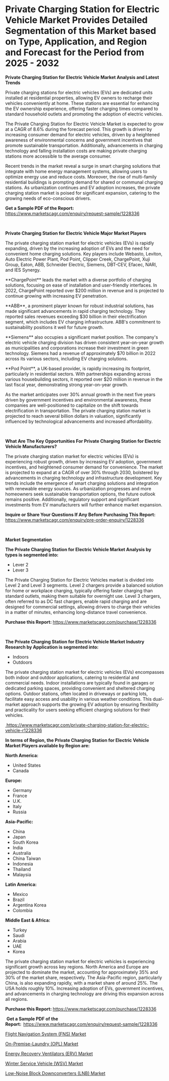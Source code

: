 <p><h1>Private Charging Station for Electric Vehicle Market Provides Detailed Segmentation of this Market based on Type, Application, and Region and Forecast for the Period from 2025 - 2032</h1></p><p><strong>Private Charging Station for Electric Vehicle Market Analysis and Latest Trends</strong></p>
<p><p>Private charging stations for electric vehicles (EVs) are dedicated units installed at residential properties, allowing EV owners to recharge their vehicles conveniently at home. These stations are essential for enhancing the EV ownership experience, offering faster charging times compared to standard household outlets and promoting the adoption of electric vehicles.</p><p>The Private Charging Station for Electric Vehicle Market is expected to grow at a CAGR of 8.6% during the forecast period. This growth is driven by increasing consumer demand for electric vehicles, driven by a heightened awareness of environmental concerns and government incentives that promote sustainable transportation. Additionally, advancements in charging technology and falling installation costs are making private charging stations more accessible to the average consumer.</p><p>Recent trends in the market reveal a surge in smart charging solutions that integrate with home energy management systems, allowing users to optimize energy use and reduce costs. Moreover, the rise of multi-family residential buildings is prompting demand for shared or communal charging stations. As urbanization continues and EV adoption increases, the private charging station market is poised for significant expansion, catering to the growing needs of eco-conscious drivers.</p></p>
<p><strong>Get a Sample PDF of the Report:&nbsp;</strong> <a href="https://www.marketscagr.com/enquiry/request-sample/1228336?utm_campaign=2114&utm_medium=2&utm_source=Github&utm_content=ia&utm_term=12042025&utm_id=private-charging-station-for-electric-vehicle">https://www.marketscagr.com/enquiry/request-sample/1228336</a></p>
<p>&nbsp;</p>
<p><strong>Private Charging Station for Electric Vehicle Major Market Players</strong></p>
<p><p>The private charging station market for electric vehicles (EVs) is rapidly expanding, driven by the increasing adoption of EVs and the need for convenient home charging solutions. Key players include Webasto, Leviton, Auto Electric Power Plant, Pod Point, Clipper Creek, ChargePoint, Xuji Group, Eaton, ABB, Schneider Electric, Siemens, DBT-CEV, Efacec, NARI, and IES Synergy.</p><p>**ChargePoint** leads the market with a diverse portfolio of charging solutions, focusing on ease of installation and user-friendly interfaces. In 2022, ChargePoint reported over $200 million in revenue and is projected to continue growing with increasing EV penetration.</p><p>**ABB**, a prominent player known for robust industrial solutions, has made significant advancements in rapid charging technology. They reported sales revenues exceeding $30 billion in their electrification segment, which includes EV charging infrastructure. ABB's commitment to sustainability positions it well for future growth.</p><p>**Siemens** also occupies a significant market position. The company's electric vehicle charging division has driven consistent year-on-year growth as municipalities and corporations increase their investment in green technology. Siemens had a revenue of approximately $70 billion in 2022 across its various sectors, including EV charging solutions.</p><p>**Pod Point**, a UK-based provider, is rapidly increasing its footprint, particularly in residential sectors. With partnerships expanding across various housebuilding sectors, it reported over $20 million in revenue in the last fiscal year, demonstrating strong year-on-year growth.</p><p>As the market anticipates over 30% annual growth in the next five years driven by government incentives and environmental awareness, these companies are well-positioned to capitalize on the shift towards electrification in transportation. The private charging station market is projected to reach several billion dollars in valuation, significantly influenced by technological advancements and increased affordability.</p></p>
<p>&nbsp;</p>
<p><strong>What Are The Key Opportunities For Private Charging Station for Electric Vehicle Manufacturers?</strong></p>
<p><p>The private charging station market for electric vehicles (EVs) is experiencing robust growth, driven by increasing EV adoption, government incentives, and heightened consumer demand for convenience. The market is projected to expand at a CAGR of over 30% through 2030, bolstered by advancements in charging technology and infrastructure development. Key trends include the emergence of smart charging solutions and integration with renewable energy sources. As urbanization progresses and more homeowners seek sustainable transportation options, the future outlook remains positive. Additionally, regulatory support and significant investments from EV manufacturers will further enhance market expansion.</p></p>
<p><strong>Inquire or Share Your Questions If Any Before Purchasing This Report:</strong> <a href="https://www.marketscagr.com/enquiry/pre-order-enquiry/1228336?utm_campaign=2114&utm_medium=2&utm_source=Github&utm_content=ia&utm_term=12042025&utm_id=private-charging-station-for-electric-vehicle">https://www.marketscagr.com/enquiry/pre-order-enquiry/1228336</a></p>
<p>&nbsp;</p>
<p><strong>Market Segmentation</strong></p>
<p><strong>The Private Charging Station for Electric Vehicle Market Analysis by types is segmented into:</strong></p>
<p><ul><li>Lever 2</li><li>Lever 3</li></ul></p>
<p><p>The Private Charging Station for Electric Vehicles market is divided into Level 2 and Level 3 segments. Level 2 chargers provide a balanced solution for home or workplace charging, typically offering faster charging than standard outlets, making them suitable for overnight use. Level 3 chargers, often referred to as DC fast chargers, enable rapid charging and are designed for commercial settings, allowing drivers to charge their vehicles in a matter of minutes, enhancing long-distance travel convenience.</p></p>
<p><strong>Purchase this Report:&nbsp;</strong><a href="https://www.marketscagr.com/purchase/1228336?utm_campaign=2114&utm_medium=2&utm_source=Github&utm_content=ia&utm_term=12042025&utm_id=private-charging-station-for-electric-vehicle">https://www.marketscagr.com/purchase/1228336</a></p>
<p>&nbsp;</p>
<p><strong>The Private Charging Station for Electric Vehicle Market Industry Research by Application is segmented into:</strong></p>
<p><ul><li>Indoors</li><li>Outdoors</li></ul></p>
<p><p>The private charging station market for electric vehicles (EVs) encompasses both indoor and outdoor applications, catering to residential and commercial needs. Indoor installations are typically found in garages or dedicated parking spaces, providing convenient and sheltered charging options. Outdoor stations, often located in driveways or parking lots, facilitate easy access and usability in various weather conditions. This dual-market approach supports the growing EV adoption by ensuring flexibility and practicality for users seeking efficient charging solutions for their vehicles.</p></p>
<p><a href="https://www.marketscagr.com/private-charging-station-for-electric-vehicle-r1228336?utm_campaign=2114&utm_medium=2&utm_source=Github&utm_content=ia&utm_term=12042025&utm_id=private-charging-station-for-electric-vehicle">&nbsp;https://www.marketscagr.com/private-charging-station-for-electric-vehicle-r1228336</a></p>
<p><strong>In terms of Region, the Private Charging Station for Electric Vehicle Market Players available by Region are:</strong></p>
<p>
    <p> <strong> North America: </strong>
        <ul>
            <li>United States</li>
            <li>Canada</li>
        </ul>
        </p> 
    <p> <strong> Europe: </strong>
        <ul>
            <li>Germany</li>
            <li>France</li>
            <li>U.K.</li>
            <li>Italy</li>
            <li>Russia</li>
        </ul>
        </p> 
    <p> <strong> Asia-Pacific: </strong>
        <ul>
            <li>China</li>
            <li>Japan</li>
            <li>South Korea</li>
            <li>India</li>
            <li>Australia</li>
            <li>China Taiwan</li>
            <li>Indonesia</li>
            <li>Thailand</li>
            <li>Malaysia</li>
        </ul>
        </p> 
    <p> <strong> Latin America: </strong>
        <ul>
            <li>Mexico</li>
            <li>Brazil</li>
            <li>Argentina Korea</li>
            <li>Colombia</li>
        </ul>
        </p> 
    <p> <strong> Middle East & Africa: </strong>
        <ul>
            <li>Turkey</li>
            <li>Saudi</li>
            <li>Arabia</li>
            <li>UAE</li>
            <li>Korea</li>
        </ul>
    </p>
    </p>
<p><p>The private charging station market for electric vehicles is experiencing significant growth across key regions. North America and Europe are projected to dominate the market, accounting for approximately 35% and 30% of the market share, respectively. The Asia-Pacific region, particularly China, is also expanding rapidly, with a market share of around 25%. The USA holds roughly 10%. Increasing adoption of EVs, government incentives, and advancements in charging technology are driving this expansion across all regions.</p></p>
<p><strong>Purchase this Report: </strong><a href="https://www.marketscagr.com/purchase/1228336?utm_campaign=2114&utm_medium=2&utm_source=Github&utm_content=ia&utm_term=12042025&utm_id=private-charging-station-for-electric-vehicle">https://www.marketscagr.com/purchase/1228336</a></p>
<p>&nbsp;<strong>Get a Sample PDF of the Report:&nbsp;&nbsp;</strong><a href="https://www.marketscagr.com/enquiry/request-sample/1228336?utm_campaign=2114&utm_medium=2&utm_source=Github&utm_content=ia&utm_term=12042025&utm_id=private-charging-station-for-electric-vehicle">https://www.marketscagr.com/enquiry/request-sample/1228336</a></p>
<p><strong></strong></p>
<p><p><a href="https://github.com/HobertDavis43/Market-Research-Report-List-2/blob/main/flight-navigation-system-fns-market.md?utm_campaign=2114&utm_medium=2&utm_source=Github&utm_content=ia&utm_term=12042025&utm_id=private-charging-station-for-electric-vehicle">Flight Navigation System (FNS) Market</a></p><p><a href="https://github.com/guneycigdem35/Market-Research-Report-List-5/blob/main/on-premise-laundry-opl-market.md?utm_campaign=2114&utm_medium=2&utm_source=Github&utm_content=ia&utm_term=12042025&utm_id=private-charging-station-for-electric-vehicle">On-Premise-Laundry (OPL) Market</a></p><p><a href="https://github.com/baetahassaz6/Market-Research-Report-List-1/blob/main/energy-recovery-ventilators-erv-market.md?utm_campaign=2114&utm_medium=2&utm_source=Github&utm_content=ia&utm_term=12042025&utm_id=private-charging-station-for-electric-vehicle">Energy Recovery Ventilators (ERV) Market</a></p><p><a href="https://github.com/mabutironaldo/Market-Research-Report-List-7/blob/main/winter-service-vehicle-wsv-market.md?utm_campaign=2114&utm_medium=2&utm_source=Github&utm_content=ia&utm_term=12042025&utm_id=private-charging-station-for-electric-vehicle">Winter Service Vehicle (WSV) Market</a></p><p><a href="https://github.com/AshikRahman991/Market-Research-Report-List-2/blob/main/low-noise-block-downconverters-lnb-market.md?utm_campaign=2114&utm_medium=2&utm_source=Github&utm_content=ia&utm_term=12042025&utm_id=private-charging-station-for-electric-vehicle">Low-Noise Block Downconverters (LNB) Market</a></p></p>